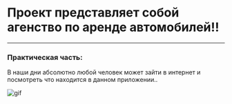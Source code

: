 # Проект представляет собой агенство по аренде автомобилей!!

____

### Практическая часть:

В наши дни абсолютно любой человек может зайти в интернет и посмотреть что находится в данном приложении.. <br/>


![gif](https://github.com/Dukvaha27/cars_rent/blob/Dukvakha/client/public/1.gif)
